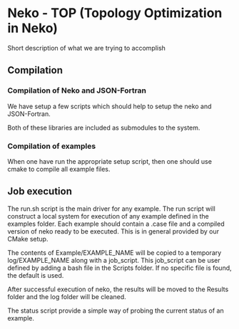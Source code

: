 # Neko - TOP (Topology Optimization in Neko)

Short description of what we are trying to accomplish

## Compilation


### Compilation of Neko and JSON-Fortran

We have setup a few scripts which should help to setup the neko and
JSON-Fortran.

Both of these libraries are included as submodules to the system. 

### Compilation of examples

When one have run the appropriate setup script, then one should use cmake to
compile all example files.

## Job execution

The run.sh script is the main driver for any example.
The run script will construct a local system for execution of any example
defined in the examples folder. Each example should contain a .case file and a
compiled version of neko ready to be executed. This is in general provided by
our CMake setup.

The contents of Example/EXAMPLE_NAME will be copied to a temporary
log/EXAMPLE_NAME along with a job_script. This job_script can be user defined by
adding a bash file in the Scripts folder. If no specific file is found, the
default is used.

After successful execution of neko, the results will be moved to the Results
folder and the log folder will be cleaned.

The status script provide a simple way of probing the current status of an
example.
